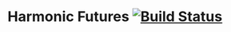 # Harmonic Futures [![Build Status](https://travis-ci.org/Originate/harmonic-futures.png?branch=master)](https://travis-ci.org/Originate/harmonic-futures)
